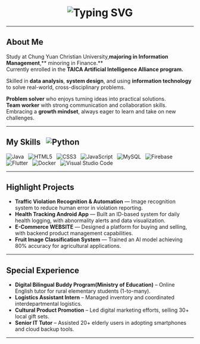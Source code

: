 <h1 align="center">
  <img src="https://readme-typing-svg.vercel.app/?font=Fira+Code&size=20&pause=1000&color=4FC3F7&width=700&lines=Hey+,+this+is+Hailey+Chou+!+Welcome+to+my+place+!" alt="Typing SVG" />
</h1>

---

## About Me  

Study at Chung Yuan Christian University,**majoring in Information Management**,** minoring in Finance.**  
Currently enrolled in the **TAICA Artificial Intelligence Alliance program.**

Skilled in **data analysis**, **system design**, and using **information technology** to solve real-world, cross-disciplinary problems.

**Problem solver** who enjoys turning ideas into practical solutions.  
**Team worker** with strong communication and collaboration skills.  
Embracing a **growth mindset**, always eager to learn and take on new challenges.

---

## My Skills &nbsp; ![Python](https://img.shields.io/badge/Python-3776AB?style=flat-square&logo=python&logoColor=white) &nbsp;
![Java](https://img.shields.io/badge/Java-007396?style=flat-square&logo=java&logoColor=white) 
&nbsp;
![HTML5](https://img.shields.io/badge/HTML5-E34F26?style=flat-square&logo=html5&logoColor=white) 
&nbsp;
![CSS3](https://img.shields.io/badge/CSS3-1572B6?style=flat-square&logo=css3&logoColor=white) 
&nbsp;
![JavaScript](https://img.shields.io/badge/JavaScript-F7DF1E?style=flat-square&logo=javascript&logoColor=black) 
&nbsp;
![MySQL](https://img.shields.io/badge/MySQL-4479A1?style=flat-square&logo=mysql&logoColor=white) 
&nbsp;
![Firebase](https://img.shields.io/badge/Firebase-FFCA28?style=flat-square&logo=firebase&logoColor=black) 
&nbsp;
![Flutter](https://img.shields.io/badge/Flutter-02569B?style=flat-square&logo=flutter&logoColor=white) 
&nbsp;
![Docker](https://img.shields.io/badge/Docker-2496ED?style=flat-square&logo=docker&logoColor=white) 
&nbsp;
![Visual Studio Code](https://img.shields.io/badge/VS_Code-007ACC?style=flat-square&logo=visualstudiocode&logoColor=white)

---
## Highlight Projects
-  **Traffic Violation Recognition & Automation** — Image recognition system to reduce human error in violation reporting.
-  **Health Tracking Android App** — Built an ID-based system for daily health logging, with abnormality alerts and data visualization. 
-  **E-Commerce WEBSITE** —  Designed a platform for buying and selling, with backend product management capabilities.
-  **Fruit Image Classification System** — Trained an AI model achieving 80% accuracy for agricultural applications.
---

## Special Experience
-  **Digital Bilingual Buddy Program(Ministry of Education)** – Online English tutor for rural elementary students (1-to-many). 
-  **Logistics Assistant Intern** – Managed inventory and coordinated interdepartmental logistics. 
-  **Cultural Product Promotion** – Led digital marketing efforts, selling 30+ local gift sets. 
-  **Senior IT Tutor** – Assisted 20+ elderly users in adopting smartphones and cloud backup tools.
---




